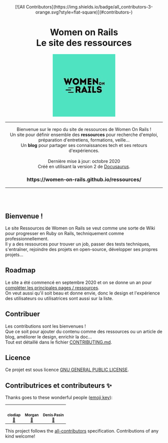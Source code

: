 <div align="center">
<!-- ALL-CONTRIBUTORS-BADGE:START - Do not remove or modify this section -->
[![All Contributors](https://img.shields.io/badge/all_contributors-3-orange.svg?style=flat-square)](#contributors-)
<!-- ALL-CONTRIBUTORS-BADGE:END -->
  <h1>
    <span>Women on Rails</span><br/>
    <span>Le site des ressources</span>
  </h1>

  <img src="website/static/img/favicon.ico">
  
  ---

  Bienvenue sur le repo du site de ressources de Women On Rails !<br/>
  Un site pour définir ensemble des **ressources** pour recherche d'emploi, préparation d'entretiens, formations, veille...<br>
  Un **blog** pour partager ses connaissances tech et ses retours d'expériences.</br><br/>
  Dernière mise à jour: octobre 2020<br/>
  Créé en utilisant la version 2 de [Docusaurus](https://docusaurus.io/).<br/>
  
  <h3>https://women-on-rails.github.io/ressources/</h3>

  ---
</div><br/><br/>

## Bienvenue !
Le site Ressources de Women on Rails se veut comme une sorte de Wiki pour progresser en Ruby on Rails, techniquement comme professionnellement.<br/>
Il y a des ressources pour trouver un job, passer des tests techniques, s'entraîner, rejoindre des projets en open-source, développer ses propres projets...<br/>

## Roadmap
Le site a été commencé en septembre 2020 et on se donne un an pour [compléter les principales pages / ressources](https://github.com/women-on-rails/ressources/projects?query=is%3Aopen+sort%3Aname-asc).<br/>
On veut aussi qu'il soit beau et donne envie, donc le design et l'expérience des utilisateurs ou utilisatrices sont aussi sur la liste.

## Contribuer
Les contributions sont les bienvenues !<br/>
Que ce soit pour ajouter du contenu comme des ressources ou un article de blog, améliorer le design, enrichir la doc...<br/>
Tout est détaillé dans le fichier [CONTRIBUTING.md](https://github.com/women-on-rails/ressources/blob/master/CONTRIBUTING.md).

## Licence
Ce projet est sous licence [GNU GENERAL PUBLIC LICENSE](https://github.com/women-on-rails/ressources/blob/master/LICENSE).

## Contributrices et contributeurs ✨

Thanks goes to these wonderful people ([emoji key](https://allcontributors.org/docs/en/emoji-key)):

<!-- ALL-CONTRIBUTORS-LIST:START - Do not remove or modify this section -->
<!-- prettier-ignore-start -->
<!-- markdownlint-disable -->
<table>
  <tr>
    <td align="center"><a href="https://github.com/clodiap"><img src="https://avatars0.githubusercontent.com/u/38593370?v=4" width="100px;" alt=""/><br /><sub><b>clodiap</b></sub></a><br /><a href="https://github.com/women-on-rails/ressources/issues?q=author%3Aclodiap" title="Bug reports">🐛</a></td>
    <td align="center"><a href="https://github.com/morganbonhomme"><img src="https://avatars3.githubusercontent.com/u/62025173?v=4" width="100px;" alt=""/><br /><sub><b>Morgan</b></sub></a><br /><a href="https://github.com/women-on-rails/ressources/issues?q=author%3Amorganbonhomme" title="Bug reports">🐛</a></td>
    <td align="center"><a href="https://github.com/zaratan"><img src="https://avatars3.githubusercontent.com/u/3338913?v=4" width="100px;" alt=""/><br /><sub><b>Denis <Zaratan> Pasin</b></sub></a><br /><a href="https://github.com/women-on-rails/ressources/pulls?q=is%3Apr+reviewed-by%3Azaratan" title="Reviewed Pull Requests">👀</a></td>
  </tr>
</table>

<!-- markdownlint-enable -->
<!-- prettier-ignore-end -->
<!-- ALL-CONTRIBUTORS-LIST:END -->

This project follows the [all-contributors](https://github.com/all-contributors/all-contributors) specification. Contributions of any kind welcome!
